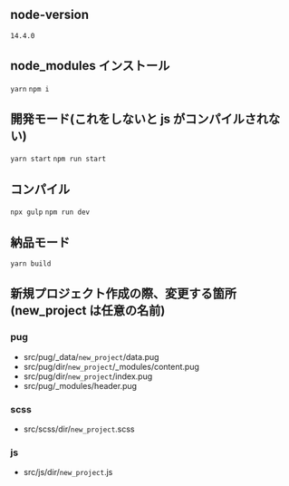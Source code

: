 
## node-version
`14.4.0`

## node_modules インストール
`yarn`
`npm i`

## 開発モード(これをしないと js がコンパイルされない)
`yarn start`
`npm run start`

## コンパイル
`npx gulp`
`npm run dev`

## 納品モード
`yarn build`

## 新規プロジェクト作成の際、変更する箇所(new_project は任意の名前)
### pug
   * src/pug/_data/`new_project`/data.pug
   * src/pug/dir/`new_project`/_modules/content.pug
   * src/pug/dir/`new_project`/index.pug
   * src/pug/_modules/header.pug

### scss
  * src/scss/dir/`new_project`.scss

### js
  * src/js/dir/`new_project`.js
